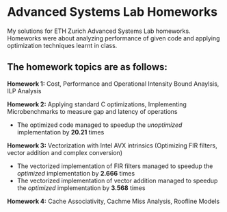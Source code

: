 # Advanced Systems Lab Homeworks
My solutions for ETH Zurich Advanced Systems Lab homeworks. Homeworks were about analyzing performance of given code and applying optimization techniques learnt in class.

## The homework topics are as follows:
**Homework 1:** Cost, Performance and Operational Intensity Bound Anaylsis, ILP Analysis 

**Homework 2:** Applying standard C optimizations, Implementing Microbenchmarks to measure gap and latency of operations

* The optimized code managed to speedup the _unoptimized_ implementation by **20.21** times

**Homework 3:** Vectorization with Intel AVX intrinsics (Optimizing FIR filters, vector addition and complex conversion)

* The vectorized implementation of FIR filters managed to speedup the _optimized_ implementation by **2.666** times
* The vectorized implementation of vector addition managed to speedup the _optimized_ implementation by **3.568** times

**Homework 4:** Cache Associativity, Cachme Miss Analysis, Roofline Models
